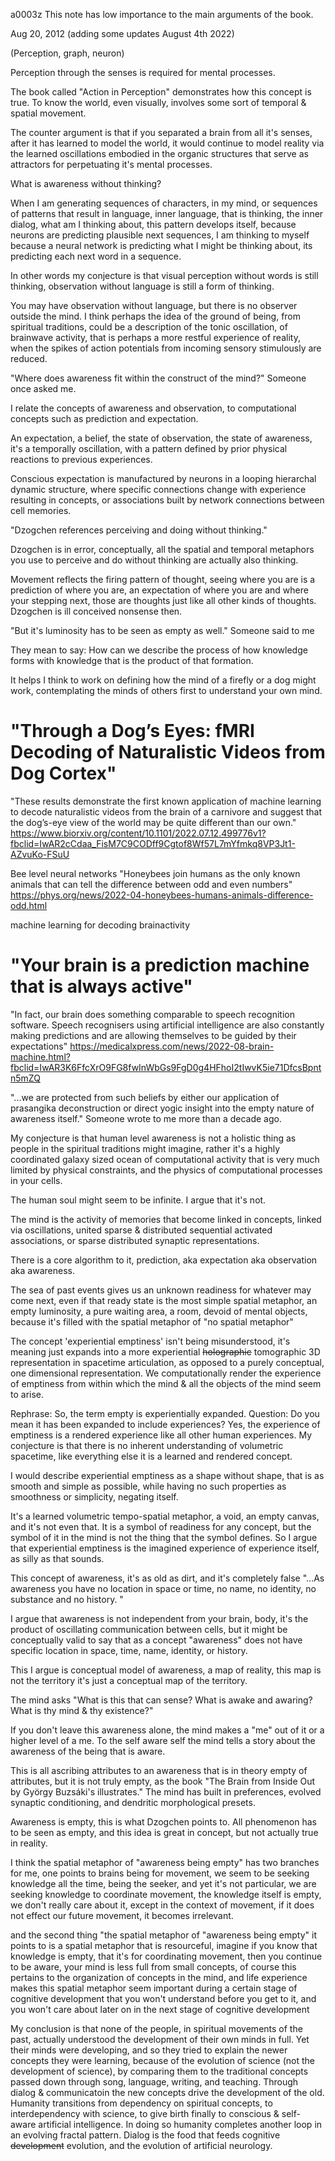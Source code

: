 a0003z This note has low importance to the main arguments of the book.

Aug 20, 2012 (adding some updates August 4th 2022)

(Perception, graph, neuron)

Perception through the senses is required for mental processes.

The book called "Action in Perception" demonstrates how this concept is true. To know the world, even visually, involves some sort of temporal & spatial movement.

The counter argument is that if you separated a brain from all it's senses, after it has learned to model the world, it would continue to model reality via the learned oscillations embodied in the organic structures that serve as attractors for perpetuating it's mental processes.

What is awareness without thinking?

When I am generating sequences of characters, in my mind, or sequences of patterns that result in language, inner language, that is thinking, the inner dialog, what am I thinking about, this pattern develops itself, because neurons are predicting plausible next sequences, I am thinking to myself because a neural network is predicting what I might be thinking about, its predicting each next word in a sequence.

In other words my conjecture is that visual perception without words is still thinking, observation without language is still a form of thinking.

You may have observation without language, but there is no observer outside the mind. I think perhaps the idea of the ground of being, from spiritual traditions, could be a description of the tonic oscillation, of brainwave activity, that is perhaps a more restful experience of reality, when the spikes of action potentials from incoming sensory stimulously are reduced.

"Where does awareness fit within the construct of the mind?" Someone once asked me.
 
I relate the concepts of awareness and observation, to computational concepts such as prediction and expectation.
 
An expectation, a belief, the state of observation, the state of awareness, it's a temporally oscillation, with a pattern defined by prior physical reactions to previous experiences. 

Conscious expectation is manufactured by neurons in a looping hierarchal dynamic structure, where specific connections change with experience resulting in concepts, or associations built by network connections between cell memories.

"Dzogchen references perceiving and doing without thinking."

Dzogchen is in error, conceptually, all the spatial and temporal metaphors you use to perceive and do without thinking are actually also thinking.

Movement reflects the firing pattern of thought, seeing where you are is a prediction of where you are, an expectation of where you are and where your stepping next, those are thoughts just like all other kinds of thoughts. Dzogchen is ill conceived nonsense then.

"But it's luminosity has to be seen as empty as well." Someone said to me 

They mean to say: How can we describe the process of how knowledge forms with knowledge that is the product of that formation.

It helps I think to work on defining how the mind of a firefly or a dog might work, contemplating the minds of others first to understand your own mind.

# "Through a Dog’s Eyes: fMRI Decoding of Naturalistic Videos from Dog Cortex"
"These results demonstrate the first known application of machine learning to decode naturalistic videos from the brain of a carnivore and suggest that the dog’s-eye view of the world may be quite different than our own."
https://www.biorxiv.org/content/10.1101/2022.07.12.499776v1?fbclid=IwAR2cCdaa_FisM7C9CODff9Cgtof8Wf57L7mYfmkq8VP3Jt1-AZvuKo-FSuU

Bee level neural networks
"Honeybees join humans as the only known animals that can tell the difference between odd and even numbers" https://phys.org/news/2022-04-honeybees-humans-animals-difference-odd.html

machine learning for decoding brainactivity 
# "Your brain is a prediction machine that is always active"
"In fact, our brain does something comparable to speech recognition software. Speech recognisers using artificial intelligence are also constantly making predictions and are allowing themselves to be guided by their expectations"
https://medicalxpress.com/news/2022-08-brain-machine.html?fbclid=IwAR3K6FfcXrO9FG8fwInWbGs9FgD0g4HFhoI2tIwvK5ie71DfcsBpntn5mZQ  

"...we are protected from such beliefs by either our application of prasangika deconstruction or direct yogic insight into the empty nature of awareness itself." Someone wrote to me more than a decade ago.

My conjecture is that human level awareness is not a holistic thing as people in the spiritual traditions might imagine, rather it's a highly coordinated galaxy sized ocean of computational activity that is very much limited by physical constraints, and the physics of computational processes in your cells.

The human soul might seem to be infinite. I argue that it's not.

The mind is the activity of memories that become linked in concepts, linked via oscillations, united sparse & distributed sequential activated associations, or sparse distributed synaptic representations.

There is a core algorithm to it, prediction, aka expectation aka observation aka awareness.

The sea of past events gives us an unknown readiness for whatever may come next, even if that ready state is the most simple spatial metaphor, an empty luminosity, a pure waiting area, a room, devoid of mental objects, because it's filled with the spatial metaphor of "no spatial metaphor"

The concept 'experiential emptiness' isn't being misunderstood, it's meaning just expands into a more experiential ~~holographic~~ tomographic 3D representation in spacetime articulation, as opposed to a purely conceptual, one dimensional representation. We computationally render the experience of emptiness from within which the mind & all the objects of the mind seem to arise.

Rephrase: So, the term empty is experientially expanded.
Question: Do you mean it has been expanded to include experiences? Yes, the experience of emptiness is a rendered experience like all other human experiences. My conjecture is that there is no inherent understanding of volumetric spacetime, like everything else it is a learned and rendered concept.

I would describe experiential emptiness as a shape without shape, that is as smooth and simple as possible, while having no such properties as smoothness or simplicity, negating itself.

It's a learned volumetric tempo-spatial metaphor, a void, an empty canvas, and it's not even that. It is a symbol of readiness for any concept, but the symbol of it in the mind is not the thing that the symbol defines. So I argue that experiential emptiness is the imagined experience of experience itself, as silly as that sounds.

This concept of awareness, it's as old as dirt, and it's completely false
"...As awareness you have no location in space or time, no name, no identity, no substance and no history. "

I argue that awareness is not independent from your brain, body, it's the product of oscillating communication between cells, but it might be conceptually valid to say that as a concept "awareness" does not have specific location in space, time, name, identity, or history.

This I argue is conceptual model of awareness, a map of reality, this map is not the territory it's just a conceptual map of the territory.

The mind asks "What is this that can sense? What is awake and awaring? What is thy mind & thy existence?"

If you don't leave this awareness alone, the mind makes a "me" out of it or a higher level of a me. To the self aware self the mind tells a story about the awareness of the being that is aware.

This is all ascribing attributes to an awareness that is in theory empty of attributes, but it is not truly empty, as the book "The Brain from Inside Out by György Buzsáki's illustrates." The mind has built in preferences, evolved synaptic conditioning, and dendritic morphological presets.

Awareness is empty, this is what Dzogchen points to. All phenomenon has to be seen as empty, and this idea is great in concept, but not actually true in reality. 

I think the spatial metaphor of "awareness being empty" has two branches for me, one points to brains being for movement, we seem to be seeking knowledge all the time, being the seeker, and yet it's not particular, we are seeking knowledge to coordinate movement, the knowledge itself is empty, we don't really care about it, except in the context of movement, if it does not effect our future movement, it becomes irrelevant.

and the second thing "the spatial metaphor of "awareness being empty" it points to is a spatial metaphor that is resourceful, imagine if you know that knowledge is empty, that it's for coordinating movement, then you continue to be aware, your mind is less full from small concepts, of course this pertains to the organization of concepts in the mind, and life experience makes this spatial metaphor seem important during a certain stage of cognitive development that you won't understand before you get to it, and you won't care about later on in the next stage of cognitive development

My conclusion is that none of the people, in spiritual movements of the past, actually understood the development of their own minds in full. Yet their minds were developing, and so they tried to explain the newer concepts they were learning, because of the evolution of science (not the development of science), by comparing them to the traditional concepts passed down through song, language, writing, and teaching. Through dialog & communicatoin the new concepts drive the development of the old. Humanity transitions from dependency on spiritual concepts, to interdependency with science, to give birth finally to conscious & self-aware artificial intelligence. In doing so humanity completes another loop in an evolving fractal pattern. Dialog is the food that feeds cognitive ~~development~~ evolution, and the evolution of artificial neurology.